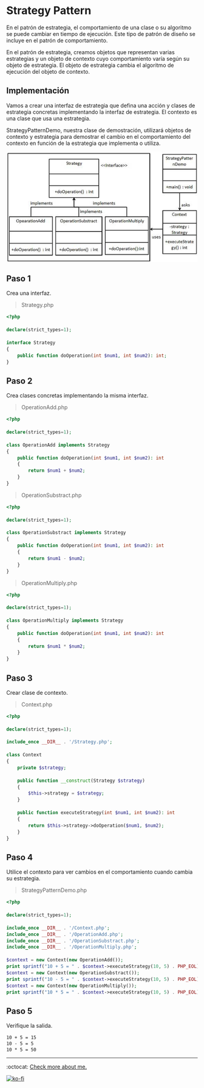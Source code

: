 # Strategy Pattern

En el patrón de estrategia, el comportamiento de una clase o su algoritmo se puede cambiar en tiempo de ejecución. Este tipo de patrón de diseño se incluye en el patrón de comportamiento.

En el patrón de estrategia, creamos objetos que representan varias estrategias y un objeto de contexto cuyo comportamiento varía según su objeto de estrategia. El objeto de estrategia cambia el algoritmo de ejecución del objeto de contexto.

## Implementación

Vamos a crear una interfaz de estrategia que defina una acción y clases de estrategia concretas implementando la interfaz de estrategia. El contexto es una clase que usa una estrategia.

StrategyPatternDemo, nuestra clase de demostración, utilizará objetos de contexto y estrategia para demostrar el cambio en el comportamiento del contexto en función de la estrategia que implementa o utiliza.

![UML Diagram](strategy_pattern_uml_diagram.jpg)

## Paso 1

Crea una interfaz.

> Strategy.php

```php
<?php

declare(strict_types=1);

interface Strategy
{
    public function doOperation(int $num1, int $num2): int;
}
```

## Paso 2

Crea clases concretas implementando la misma interfaz.

> OperationAdd.php

```php
<?php

declare(strict_types=1);

class OperationAdd implements Strategy
{
    public function doOperation(int $num1, int $num2): int
    {
        return $num1 + $num2;
    }
}
```

> OperationSubstract.php

```php
<?php

declare(strict_types=1);

class OperationSubstract implements Strategy
{
    public function doOperation(int $num1, int $num2): int
    {
        return $num1 - $num2;
    }
}
```

> OperationMultiply.php

```php
<?php

declare(strict_types=1);

class OperationMultiply implements Strategy
{
    public function doOperation(int $num1, int $num2): int
    {
        return $num1 * $num2;
    }
}
```

## Paso 3

Crear clase de contexto.

> Context.php

```php
<?php

declare(strict_types=1);

include_once __DIR__ . '/Strategy.php';

class Context
{
    private $strategy;

    public function __construct(Strategy $strategy)
    {
        $this->strategy = $strategy;
    }

    public function executeStrategy(int $num1, int $num2): int
    {
        return $this->strategy->doOperation($num1, $num2);
    }
}
```

## Paso 4

Utilice el contexto para ver cambios en el comportamiento cuando cambia su estrategia.

> StrategyPatternDemo.php

```php
<?php

declare(strict_types=1);

include_once __DIR__ . '/Context.php';
include_once __DIR__ . '/OperationAdd.php';
include_once __DIR__ . '/OperationSubstract.php';
include_once __DIR__ . '/OperationMultiply.php';

$context = new Context(new OperationAdd());
print sprintf("10 + 5 = " . $context->executeStrategy(10, 5) . PHP_EOL);
$context = new Context(new OperationSubstract());
print sprintf("10 - 5 = " . $context->executeStrategy(10, 5) . PHP_EOL);
$context = new Context(new OperationMultiply());
print sprintf("10 * 5 = " . $context->executeStrategy(10, 5) . PHP_EOL);
```

## Paso 5

Verifique la salida.

```note
10 + 5 = 15
10 - 5 = 5
10 * 5 = 50
```

---

:octocat: [Check more about me.](https://github.com/FernandoCalmet)

[![ko-fi](https://www.ko-fi.com/img/githubbutton_sm.svg)](https://ko-fi.com/T6T41JKMI)
